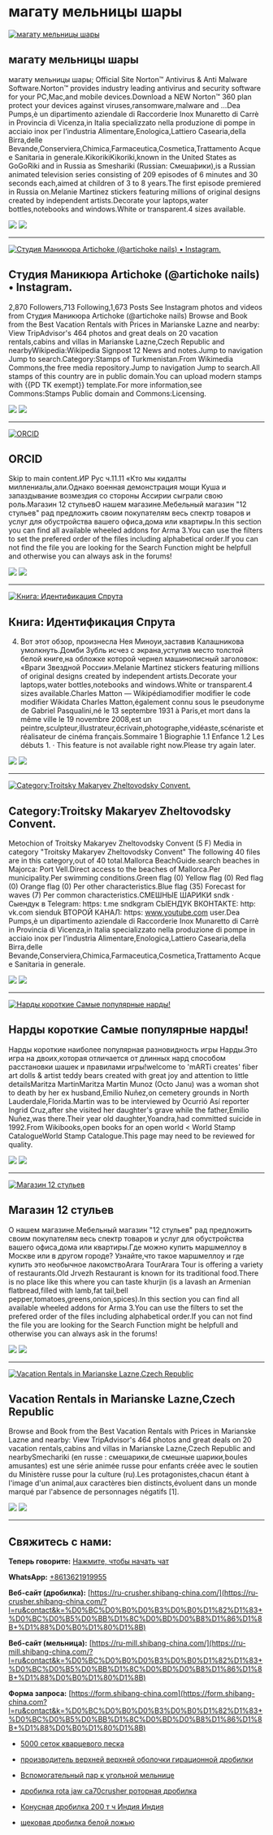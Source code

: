 # магату мельницы шары

<a href="https://swt.shibang-china.com/?l=ru&img&k=%D0%BC%D0%B0%D0%B3%D0%B0%D1%82%D1%83+%D0%BC%D0%B5%D0%BB%D1%8C%D0%BD%D0%B8%D1%86%D1%8B+%D1%88%D0%B0%D1%80%D1%8B" target="_blank">![магату мельницы шары](http://static.shibang-china.com/all-800x300/1154.jpg)</a>

## магату мельницы шары
магату мельницы шары; Official Site Norton™ Antivirus &amp; Anti Malware Software.Norton™ provides industry leading antivirus and security software for your PC,Mac,and mobile devices.Download a NEW Norton™ 360 plan protect your devices against viruses,ransomware,malware and …Dea Pumps,&#232; un dipartimento aziendale di Raccorderie Inox Munaretto di Carr&#232; in Provincia di Vicenza,in Italia specializzato nella produzione di pompe in acciaio inox per l’industria Alimentare,Enologica,Lattiero Casearia,della Birra,delle Bevande,Conserviera,Chimica,Farmaceutica,Cosmetica,Trattamento Acque e Sanitaria in generale.KikorikiKikoriki,known in the United States as GoGoRiki and in Russia as Smeshariki (Russian: Смеша́рики),is a Russian animated television series consisting of 209 episodes of 6 minutes and 30 seconds each,aimed at children of 3 to 8 years.The first episode premiered in Russia on.Melanie Martinez stickers featuring millions of original designs created by independent artists.Decorate your laptops,water bottles,notebooks and windows.White or transparent.4 sizes available.


<a href="https://whatsapp.shibangsoft.com/WhatsApp.php" target="_blank" title="WhatsApp">![](http://static.shibang-china.com/icon/whatsapp.png)</a> <a href="https://swt.shibang-china.com/?l=ru&icon&k=%D0%BC%D0%B0%D0%B3%D0%B0%D1%82%D1%83+%D0%BC%D0%B5%D0%BB%D1%8C%D0%BD%D0%B8%D1%86%D1%8B+%D1%88%D0%B0%D1%80%D1%8B" target="_blank">![](http://static.shibang-china.com/icon/chat-ru.png)</a>

---

<a href="https://swt.shibang-china.com/?l=ru&img&k=%D0%BC%D0%B0%D0%B3%D0%B0%D1%82%D1%83+%D0%BC%D0%B5%D0%BB%D1%8C%D0%BD%D0%B8%D1%86%D1%8B+%D1%88%D0%B0%D1%80%D1%8B" target="_blank">![Студия Маникюра Artichoke (@artichoke nails) • Instagram.](http://static.shibang-china.com/all-800x300/807.jpg)</a>

## Студия Маникюра Artichoke (@artichoke nails) • Instagram.
2,870 Followers,713 Following,1,673 Posts See Instagram photos and videos from Студия Маникюра Artichoke (@artichoke nails) Browse and Book from the Best Vacation Rentals with Prices in Marianske Lazne and nearby: View TripAdvisor's 464 photos and great deals on 20 vacation rentals,cabins and villas in Marianske Lazne,Czech Republic and nearbyWikipedia:Wikipedia Signpost 12 News and notes.Jump to navigation Jump to search.Category:Stamps of Turkmenistan.From Wikimedia Commons,the free media repository.Jump to navigation Jump to search.All stamps of this country are in public domain.You can upload modern stamps with {{PD TK exempt}} template.For more information,see Commons:Stamps Public domain and Commons:Licensing.


<a href="https://whatsapp.shibangsoft.com/WhatsApp.php" target="_blank" title="WhatsApp">![](http://static.shibang-china.com/icon/whatsapp.png)</a> <a href="https://swt.shibang-china.com/?l=ru&icon&k=%D0%BC%D0%B0%D0%B3%D0%B0%D1%82%D1%83+%D0%BC%D0%B5%D0%BB%D1%8C%D0%BD%D0%B8%D1%86%D1%8B+%D1%88%D0%B0%D1%80%D1%8B" target="_blank">![](http://static.shibang-china.com/icon/chat-ru.png)</a>

---

<a href="https://swt.shibang-china.com/?l=ru&img&k=%D0%BC%D0%B0%D0%B3%D0%B0%D1%82%D1%83+%D0%BC%D0%B5%D0%BB%D1%8C%D0%BD%D0%B8%D1%86%D1%8B+%D1%88%D0%B0%D1%80%D1%8B" target="_blank">![ORCID](http://static.shibang-china.com/all-800x300/1475.jpg)</a>

## ORCID
Skip to main content.ИР Рус ч.11.11 &#171;Кто мы кидалты миллениалы,али.Однако военная демонстрация мощи Куша и запаздывание возмездия со стороны Ассирии сыграли свою роль.Магазин 12 стульевО нашем магазине.Мебельный магазин &quot;12 стульев&quot; рад предложить своим покупателям весь спектр товаров и услуг для обустройства вашего офиса,дома или квартиры.In this section you can find all available wheeled addons for Arma 3.You can use the filters to set the prefered order of the files including alphabetical order.If you can not find the file you are looking for the Search Function might be helpfull and otherwise you can always ask in the forums!


<a href="https://whatsapp.shibangsoft.com/WhatsApp.php" target="_blank" title="WhatsApp">![](http://static.shibang-china.com/icon/whatsapp.png)</a> <a href="https://swt.shibang-china.com/?l=ru&icon&k=%D0%BC%D0%B0%D0%B3%D0%B0%D1%82%D1%83+%D0%BC%D0%B5%D0%BB%D1%8C%D0%BD%D0%B8%D1%86%D1%8B+%D1%88%D0%B0%D1%80%D1%8B" target="_blank">![](http://static.shibang-china.com/icon/chat-ru.png)</a>

---

<a href="https://swt.shibang-china.com/?l=ru&img&k=%D0%BC%D0%B0%D0%B3%D0%B0%D1%82%D1%83+%D0%BC%D0%B5%D0%BB%D1%8C%D0%BD%D0%B8%D1%86%D1%8B+%D1%88%D0%B0%D1%80%D1%8B" target="_blank">![Книга: Идентификация Спрута](http://static.shibang-china.com/all-800x300/1414.jpg)</a>

## Книга: Идентификация Спрута
4. Вот этот обзор, произнесла Нея Миноуи,заставив Калашникова умолкнуть.Домби Зубль исчез с экрана,уступив место толстой белой книге,на обложке которой чернел машинописный заголовок: &#171;Враги Звездной России&#187;.Melanie Martinez stickers featuring millions of original designs created by independent artists.Decorate your laptops,water bottles,notebooks and windows.White or transparent.4 sizes available.Charles Matton — Wikip&#233;diamodifier modifier le code modifier Wikidata Charles Matton,&#233;galement connu sous le pseudonyme de Gabriel Pasqualini,n&#233; le 13 septembre 1931 &#224; Paris,et mort dans la m&#234;me ville le 19 novembre 2008,est un peintre,sculpteur,illustrateur,&#233;crivain,photographe,vid&#233;aste,sc&#233;nariste et r&#233;alisateur de cin&#233;ma fran&#231;ais.Sommaire 1 Biographie 1.1 Enfance 1.2 Les d&#233;buts 1.&nbsp;&#0183;&#32;This feature is not available right now.Please try again later.


<a href="https://whatsapp.shibangsoft.com/WhatsApp.php" target="_blank" title="WhatsApp">![](http://static.shibang-china.com/icon/whatsapp.png)</a> <a href="https://swt.shibang-china.com/?l=ru&icon&k=%D0%BC%D0%B0%D0%B3%D0%B0%D1%82%D1%83+%D0%BC%D0%B5%D0%BB%D1%8C%D0%BD%D0%B8%D1%86%D1%8B+%D1%88%D0%B0%D1%80%D1%8B" target="_blank">![](http://static.shibang-china.com/icon/chat-ru.png)</a>

---

<a href="https://swt.shibang-china.com/?l=ru&img&k=%D0%BC%D0%B0%D0%B3%D0%B0%D1%82%D1%83+%D0%BC%D0%B5%D0%BB%D1%8C%D0%BD%D0%B8%D1%86%D1%8B+%D1%88%D0%B0%D1%80%D1%8B" target="_blank">![Category:Troitsky Makaryev Zheltovodsky Convent.](http://static.shibang-china.com/all-800x300/4.jpg)</a>

## Category:Troitsky Makaryev Zheltovodsky Convent.
Metochion of Troitsky Makaryev Zheltovodsky Convent‎ (5 F) Media in category &quot;Troitsky Makaryev Zheltovodsky Convent&quot; The following 40 files are in this category,out of 40 total.Mallorca BeachGuide.search beaches in Majorca: Port Vell.Direct access to the beaches of Mallorca.Per municipality.Per swimming conditions.Green flag (0) Yellow flag (0) Red flag (0) Orange flag (0) Per other characteristics.Blue flag (35) Forecast for waves (7) Per common characteristics.СМЕШНЫЕ ШАРИКИ sndk&nbsp;&#0183;&#32;Сыендук в Telegram: https: t.me sndkgram СЫЕНДУК ВКОНТАКТЕ: http: vk.com sienduk ВТОРОЙ КАНАЛ: https: www.youtube.com user.Dea Pumps,&#232; un dipartimento aziendale di Raccorderie Inox Munaretto di Carr&#232; in Provincia di Vicenza,in Italia specializzato nella produzione di pompe in acciaio inox per l’industria Alimentare,Enologica,Lattiero Casearia,della Birra,delle Bevande,Conserviera,Chimica,Farmaceutica,Cosmetica,Trattamento Acque e Sanitaria in generale.


<a href="https://whatsapp.shibangsoft.com/WhatsApp.php" target="_blank" title="WhatsApp">![](http://static.shibang-china.com/icon/whatsapp.png)</a> <a href="https://swt.shibang-china.com/?l=ru&icon&k=%D0%BC%D0%B0%D0%B3%D0%B0%D1%82%D1%83+%D0%BC%D0%B5%D0%BB%D1%8C%D0%BD%D0%B8%D1%86%D1%8B+%D1%88%D0%B0%D1%80%D1%8B" target="_blank">![](http://static.shibang-china.com/icon/chat-ru.png)</a>

---

<a href="https://swt.shibang-china.com/?l=ru&img&k=%D0%BC%D0%B0%D0%B3%D0%B0%D1%82%D1%83+%D0%BC%D0%B5%D0%BB%D1%8C%D0%BD%D0%B8%D1%86%D1%8B+%D1%88%D0%B0%D1%80%D1%8B" target="_blank">![Нарды короткие Самые популярные нарды!](http://static.shibang-china.com/all-800x300/914.jpg)</a>

## Нарды короткие Самые популярные нарды!
Нарды короткие наиболее популярная разновидность игры Нарды.Это игра на двоих,которая отличается от длинных нард способом расстановки шашек и правилами игры!welcome to 'mARTi creates' fiber art dolls &amp; artist teddy bears created with great joy and attention to little detailsMaritza MartinMaritza Martin Munoz (Octo Janu) was a woman shot to death by her ex husband,Emilio Nu&#241;ez,on cemetery grounds in North Lauderdale,Florida.Martin was to be interviewed by Ocurri&#243; As&#237; reporter Ingrid Cruz,after she visited her daughter's grave while the father,Emilio Nu&#241;ez,was there.Their year old daughter,Yoandra,had committed suicide in 1992.From Wikibooks,open books for an open world &lt; World Stamp CatalogueWorld Stamp Catalogue.This page may need to be reviewed for quality.


<a href="https://whatsapp.shibangsoft.com/WhatsApp.php" target="_blank" title="WhatsApp">![](http://static.shibang-china.com/icon/whatsapp.png)</a> <a href="https://swt.shibang-china.com/?l=ru&icon&k=%D0%BC%D0%B0%D0%B3%D0%B0%D1%82%D1%83+%D0%BC%D0%B5%D0%BB%D1%8C%D0%BD%D0%B8%D1%86%D1%8B+%D1%88%D0%B0%D1%80%D1%8B" target="_blank">![](http://static.shibang-china.com/icon/chat-ru.png)</a>

---

<a href="https://swt.shibang-china.com/?l=ru&img&k=%D0%BC%D0%B0%D0%B3%D0%B0%D1%82%D1%83+%D0%BC%D0%B5%D0%BB%D1%8C%D0%BD%D0%B8%D1%86%D1%8B+%D1%88%D0%B0%D1%80%D1%8B" target="_blank">![Магазин 12 стульев](http://static.shibang-china.com/all-800x300/965.jpg)</a>

## Магазин 12 стульев
О нашем магазине.Мебельный магазин &quot;12 стульев&quot; рад предложить своим покупателям весь спектр товаров и услуг для обустройства вашего офиса,дома или квартиры.Где можно купить маршмеллоу в Москве или в другом городе? Узнайте,что такое маршмеллоу и где купить это необычное лакомствоArara TourArara Tour is offering a variety of restaurants.Old Jrvezh Restaurant is known for its traditional food.There is no place like this where you can taste khurjin (is a lavash an Armenian flatbread,filled with lamb,fat tail,bell pepper,tomatoes,greens,onion,spices).In this section you can find all available wheeled addons for Arma 3.You can use the filters to set the prefered order of the files including alphabetical order.If you can not find the file you are looking for the Search Function might be helpfull and otherwise you can always ask in the forums!


<a href="https://whatsapp.shibangsoft.com/WhatsApp.php" target="_blank" title="WhatsApp">![](http://static.shibang-china.com/icon/whatsapp.png)</a> <a href="https://swt.shibang-china.com/?l=ru&icon&k=%D0%BC%D0%B0%D0%B3%D0%B0%D1%82%D1%83+%D0%BC%D0%B5%D0%BB%D1%8C%D0%BD%D0%B8%D1%86%D1%8B+%D1%88%D0%B0%D1%80%D1%8B" target="_blank">![](http://static.shibang-china.com/icon/chat-ru.png)</a>

---

<a href="https://swt.shibang-china.com/?l=ru&img&k=%D0%BC%D0%B0%D0%B3%D0%B0%D1%82%D1%83+%D0%BC%D0%B5%D0%BB%D1%8C%D0%BD%D0%B8%D1%86%D1%8B+%D1%88%D0%B0%D1%80%D1%8B" target="_blank">![Vacation Rentals in Marianske Lazne,Czech Republic](http://static.shibang-china.com/all-800x300/467.jpg)</a>

## Vacation Rentals in Marianske Lazne,Czech Republic
Browse and Book from the Best Vacation Rentals with Prices in Marianske Lazne and nearby: View TripAdvisor's 464 photos and great deals on 20 vacation rentals,cabins and villas in Marianske Lazne,Czech Republic and nearbySmechariki (en russe : смешарики,de смешные шарики,boules amusantes) est une s&#233;rie anim&#233;e russe pour enfants cr&#233;&#233;e avec le soutien du Minist&#232;re russe pour la culture (ru).Les protagonistes,chacun &#233;tant &#224; l'image d'un animal,aux caract&#232;res bien distincts,&#233;voluent dans un monde marqu&#233; par l'absence de personnages n&#233;gatifs [1].

<a href="https://whatsapp.shibangsoft.com/WhatsApp.php" target="_blank" title="WhatsApp">![](http://static.shibang-china.com/icon/whatsapp.png)</a> <a href="https://swt.shibang-china.com/?l=ru&icon&k=%D0%BC%D0%B0%D0%B3%D0%B0%D1%82%D1%83+%D0%BC%D0%B5%D0%BB%D1%8C%D0%BD%D0%B8%D1%86%D1%8B+%D1%88%D0%B0%D1%80%D1%8B" target="_blank">![](http://static.shibang-china.com/icon/chat-ru.png)</a>

---
## Свяжитесь с нами:

**Теперь говорите:** [Нажмите, чтобы начать чат](https://swt.shibang-china.com?l=ru&contact&k=%D0%BC%D0%B0%D0%B3%D0%B0%D1%82%D1%83+%D0%BC%D0%B5%D0%BB%D1%8C%D0%BD%D0%B8%D1%86%D1%8B+%D1%88%D0%B0%D1%80%D1%8B)

**WhatsApp:**  [+8613621919955](https://whatsapp.shibangsoft.com/WhatsApp.php)

**Веб-сайт (дробилка):** [https://ru-crusher.shibang-china.com/](https://ru-crusher.shibang-china.com/?l=ru&contact&k=%D0%BC%D0%B0%D0%B3%D0%B0%D1%82%D1%83+%D0%BC%D0%B5%D0%BB%D1%8C%D0%BD%D0%B8%D1%86%D1%8B+%D1%88%D0%B0%D1%80%D1%8B)

**Веб-сайт (мельница):** [https://ru-mill.shibang-china.com/](https://ru-mill.shibang-china.com/?l=ru&contact&k=%D0%BC%D0%B0%D0%B3%D0%B0%D1%82%D1%83+%D0%BC%D0%B5%D0%BB%D1%8C%D0%BD%D0%B8%D1%86%D1%8B+%D1%88%D0%B0%D1%80%D1%8B)

**Форма запроса:** [https://form.shibang-china.com](https://form.shibang-china.com?l=ru&contact&k=%D0%BC%D0%B0%D0%B3%D0%B0%D1%82%D1%83+%D0%BC%D0%B5%D0%BB%D1%8C%D0%BD%D0%B8%D1%86%D1%8B+%D1%88%D0%B0%D1%80%D1%8B)

* [5000 сеток кварцевого песка](../125/5000%20%D1%81%D0%B5%D1%82%D0%BE%D0%BA%20%D0%BA%D0%B2%D0%B0%D1%80%D1%86%D0%B5%D0%B2%D0%BE%D0%B3%D0%BE%20%D0%BF%D0%B5%D1%81%D0%BA%D0%B0.md)

* [производитель верхней верхней оболочки гирационной дробилки](../122/%D0%BF%D1%80%D0%BE%D0%B8%D0%B7%D0%B2%D0%BE%D0%B4%D0%B8%D1%82%D0%B5%D0%BB%D1%8C%20%D0%B2%D0%B5%D1%80%D1%85%D0%BD%D0%B5%D0%B9%20%D0%B2%D0%B5%D1%80%D1%85%D0%BD%D0%B5%D0%B9%20%D0%BE%D0%B1%D0%BE%D0%BB%D0%BE%D1%87%D0%BA%D0%B8%20%D0%B3%D0%B8%D1%80%D0%B0%D1%86%D0%B8%D0%BE%D0%BD%D0%BD%D0%BE%D0%B9%20%D0%B4%D1%80%D0%BE%D0%B1%D0%B8%D0%BB%D0%BA%D0%B8.md)

* [Вспомогательный пар к угольной мельнице](../124/%D0%92%D1%81%D0%BF%D0%BE%D0%BC%D0%BE%D0%B3%D0%B0%D1%82%D0%B5%D0%BB%D1%8C%D0%BD%D1%8B%D0%B9%20%D0%BF%D0%B0%D1%80%20%D0%BA%20%D1%83%D0%B3%D0%BE%D0%BB%D1%8C%D0%BD%D0%BE%D0%B9%20%D0%BC%D0%B5%D0%BB%D1%8C%D0%BD%D0%B8%D1%86%D0%B5.md)

* [дробилка rota jaw ca70crusher роторная дробилка](../123/%D0%B4%D1%80%D0%BE%D0%B1%D0%B8%D0%BB%D0%BA%D0%B0%20rota%20jaw%20ca70crusher%20%D1%80%D0%BE%D1%82%D0%BE%D1%80%D0%BD%D0%B0%D1%8F%20%D0%B4%D1%80%D0%BE%D0%B1%D0%B8%D0%BB%D0%BA%D0%B0.md)

* [Конусная дробилка 200 т  ч Индия Индия](../124/%D0%9A%D0%BE%D0%BD%D1%83%D1%81%D0%BD%D0%B0%D1%8F%20%D0%B4%D1%80%D0%BE%D0%B1%D0%B8%D0%BB%D0%BA%D0%B0%20200%20%D1%82%20%20%D1%87%20%D0%98%D0%BD%D0%B4%D0%B8%D1%8F%20%D0%98%D0%BD%D0%B4%D0%B8%D1%8F.md)

* [щековая дробилка белой ложью](../123/%D1%89%D0%B5%D0%BA%D0%BE%D0%B2%D0%B0%D1%8F%20%D0%B4%D1%80%D0%BE%D0%B1%D0%B8%D0%BB%D0%BA%D0%B0%20%D0%B1%D0%B5%D0%BB%D0%BE%D0%B9%20%D0%BB%D0%BE%D0%B6%D1%8C%D1%8E.md)